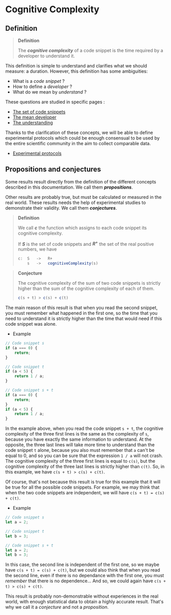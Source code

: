 # Cognitive Complexity

## Definition

> **Definition**
> 
> The ***cognitive complexity*** of a code snippet is the time required by a developer to understand it.

This definition is simple to understand and clarifies what we should measure: a duration. However, this definition has some ambiguities:

* What is a *code snippet* ?
* How to define a *developer* ?
* What do we mean by *understand* ?

These questions are studied in specific pages :

* [The set of code snippets](code-snippets.md)
* [The mean developer](mean-developer.md)
* [The understanding](understanding.md)

Thanks to the clarification of these concepts, we will be able to define experimental protocols which could be enough consensual to be used by the entire scientific community in the aim to collect comparable data.

* [Experimental protocols](experimental-protocols.md)

## Propositions and conjectures

Some results result directly from the definition of the different concepts described in this documentation. We call them ***propositions***.

Other results are probably true, but must be calculated or measured in the real world. These results needs the help of experimental studies to demonstrate their validity. We call them ***conjectures***.

> **Definition**
>
> We call ***c*** the function which assigns to each code snippet its cognitive complexity.
> 
> If ***S*** is the set of code snippets and ***R<sup>+</sup>*** the set of the real positive numbers, we have
> ```ts
> c:  S   ->   R+
>     s   ->   cognitiveComplexity(s)
> ```
 

> **Conjecture**
> 
> The cognitive complexity of the sum of two code snippets is strictly higher than the sum of the cognitive complexity of each of them.
> ```ts
> c(s + t) > c(s) + c(t)
> ```

The main reason of this result is that when you read the second snippet, you must remember what happened in the first one, so the time that you need to understand it is strictly higher than the time that would need if this code snippet was alone. 

* Example

```ts
// Code snippet s
if (a === 0) {
	return;
}

// Code snippet t
if (a < 5) {
	return 1 / a;
}

// Code snippet s + t
if (a === 0) {
	return;
}
if (a < 5) {
	return 1 / a;
}
```
In the example above, when you read the code snippet `s + t`, the cognitive complexity of the three first lines is the same as the complexity of `s`, because you have exactly the same information to understand. At the opposite, the three last lines will take more time to understand than the code snippet `t` alone, because you also must remember that `a` can't be equal to 0, and so you can be sure that the expression `1 / a` will not crash. The cognitive complexity of the three first lines is equal to `c(s)`, but the cognitive complexity of the three last lines is strictly higher than `c(t)`. So, in this example, we have `c(s + t) > c(s) + c(t)`.

Of course, that's not because this result is true for this example that it will be true for all the possible code snippets. For example, we may think that when the two code snippets are independent, we will have `c(s + t) = c(s) + c(t)`.


* Example

```ts
// Code snippet s
let a = 2;

// Code snippet t
let b = 3;

// Code snippet s + t
let a = 2;
let b = 3;
```

In this case, the second line is independent of the first one, so we maybe have `c(s + t) = c(s) + c(t)`, but we could also think that when you read the second line, even if there is no dependance with the first one, you must *remember* that there is no dependence... And so, we could again have `c(s + t) > c(s) + c(t)`.

This result is probably non-demonstrable without experiences in the real world, with enough statistical data to obtain a highly accurate result. That's why we call it a *conjecture* and not a *proposition*.

